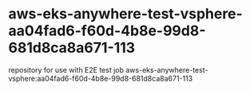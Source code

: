 # aws-eks-anywhere-test-vsphere-aa04fad6-f60d-4b8e-99d8-681d8ca8a671-113
repository for use with E2E test job aws-eks-anywhere-test-vsphere:aa04fad6-f60d-4b8e-99d8-681d8ca8a671-113
